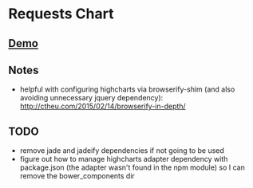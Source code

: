 # Requests Chart

## [Demo](http://requests-chart.stage.davidrivers.name/)

## Notes

* helpful with configuring highcharts via browserify-shim (and also avoiding unnecessary jquery dependency): http://ctheu.com/2015/02/14/browserify-in-depth/

## TODO

* remove jade and jadeify dependencies if not going to be used
* figure out how to manage highcharts adapter dependency with package.json (the adapter wasn't found in the npm module) so I can remove the bower_components dir
